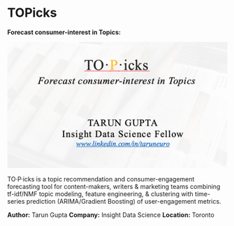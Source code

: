 # TOPicks
__Forecast consumer-interest in Topics:__

![TOPicks Intro](img/TOPicks_into.png "Title")

TO·P·icks is a topic recommendation and consumer-engagement forecasting tool for content-makers, writers & marketing teams combining tf-idf/NMF topic modeling, feature engineering, & clustering with time-series prediction (ARIMA/Gradient Boosting) of user-engagement metrics.

__Author:__ Tarun Gupta
__Company:__ Insight Data Science
__Location:__ Toronto

